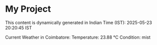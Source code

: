 # My Project

This content is dynamically generated in Indian Time (IST): 2025-05-23 20:20:45 IST


Current Weather in Coimbatore:
Temperature: 23.88 °C
Condition: mist
